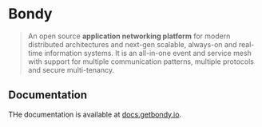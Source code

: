 # Bondy

> An open source **application networking platform** for modern distributed architectures and next-gen scalable, always-on and real-time information systems.  It is an all-in-one event and service mesh with support for multiple communication patterns, multiple protocols and secure multi-tenancy.

## Documentation

THe documentation is available at [docs.getbondy.io](https://docs.getbondy.io).


